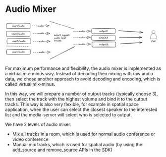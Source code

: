 # Audio Mixer

![Audio Mixer](../../imgs/features/audio-mixer.excalidraw.png)

For maximum performance and flexibility, the audio mixer is implemented as a virtual mix-minus way. Instead of decoding then mixing with raw audio data, we chose another approach to avoid decoding and encoding, which is called virtual mix-minus.

In this way, we will prepare a number of output tracks (typically choose 3), then select the track with the highest volume and bind it to the output tracks. This way is also very flexible, for example in spatial space application, when the user can select the closest speaker to the interested list and the media-server will select who is selected to output.

We have 2 levels of audio mixer:

- Mix all tracks in a room, which is used for normal audio conference or video conference
- Manual mix tracks, which is used for spatial audio (by using the add_source and remove_source APIs in the SDK)

